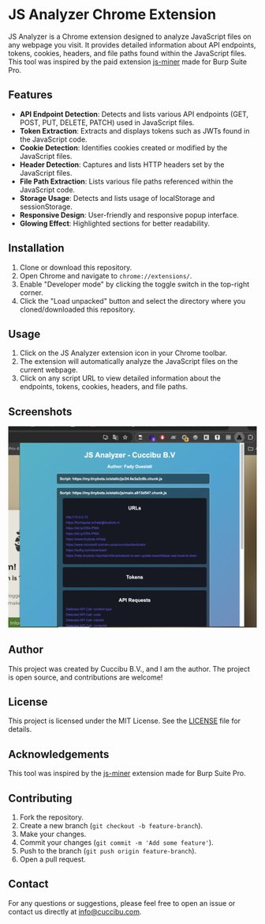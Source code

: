 # JS Analyzer Chrome Extension

JS Analyzer is a Chrome extension designed to analyze JavaScript files on any webpage you visit. It provides detailed information about API endpoints, tokens, cookies, headers, and file paths found within the JavaScript files. This tool was inspired by the paid extension [js-miner](https://github.com/PortSwigger/js-miner/) made for Burp Suite Pro.

## Features

- **API Endpoint Detection**: Detects and lists various API endpoints (GET, POST, PUT, DELETE, PATCH) used in JavaScript files.
- **Token Extraction**: Extracts and displays tokens such as JWTs found in the JavaScript code.
- **Cookie Detection**: Identifies cookies created or modified by the JavaScript files.
- **Header Detection**: Captures and lists HTTP headers set by the JavaScript files.
- **File Path Extraction**: Lists various file paths referenced within the JavaScript code.
- **Storage Usage**: Detects and lists usage of localStorage and sessionStorage.
- **Responsive Design**: User-friendly and responsive popup interface.
- **Glowing Effect**: Highlighted sections for better readability.

## Installation

1. Clone or download this repository.
2. Open Chrome and navigate to `chrome://extensions/`.
3. Enable "Developer mode" by clicking the toggle switch in the top-right corner.
4. Click the "Load unpacked" button and select the directory where you cloned/downloaded this repository.

## Usage

1. Click on the JS Analyzer extension icon in your Chrome toolbar.
2. The extension will automatically analyze the JavaScript files on the current webpage.
3. Click on any script URL to view detailed information about the endpoints, tokens, cookies, headers, and file paths.

## Screenshots

![JS Analyzer Screenshot](./screenshot.png)

## Author

This project was created by Cuccibu B.V., and I am the author. The project is open source, and contributions are welcome!

## License

This project is licensed under the MIT License. See the [LICENSE](LICENSE) file for details.

## Acknowledgements

This tool was inspired by the [js-miner](https://github.com/PortSwigger/js-miner/) extension made for Burp Suite Pro.

## Contributing

1. Fork the repository.
2. Create a new branch (`git checkout -b feature-branch`).
3. Make your changes.
4. Commit your changes (`git commit -m 'Add some feature'`).
5. Push to the branch (`git push origin feature-branch`).
6. Open a pull request.

## Contact

For any questions or suggestions, please feel free to open an issue or contact us directly at [info@cuccibu.com](mailto:info@cuccibu.com).
